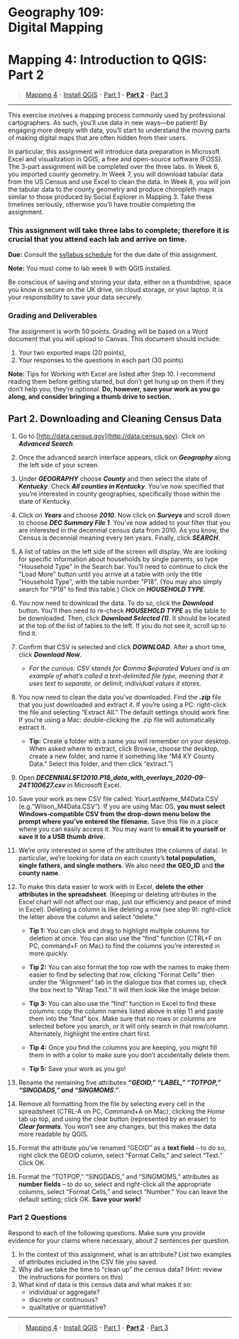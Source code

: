 # Geography 109:<br>Digital Mapping

# Mapping 4: Introduction to QGIS: Part 2

> [Mapping 4](../README.md) - [Install QGIS](../Install_QGIS/M4_Install_QGIS.md) - [Part 1](../Part_1/M4_Part_1.md) - [**Part 2**](M4_Part_2.md) - [Part 3](../Part_3/M4_Part_3.md)

___

This exercise involves a mapping process commonly used by professional cartographers. As such, you’ll use data in new ways—be patient! By engaging more deeply with data, you’ll start to understand the moving parts of making digital maps that are often hidden from their users.

In particular, this assignment will introduce data preparation in Microsoft Excel and visualization in QGIS, a free and open-source software (FOSS). The 3-part assignment will be completed over the three labs. In Week 6, you imported county geometry. In Week 7, you will download tabular data from the US Census and use Excel to clean the data. In Week 8, you will join the tabular data to the county geometry and produce choropleth maps similar to those produced by Social Explorer in Mapping 3. Take these timelines seriously, otherwise you’ll have trouble completing the assignment. 

### This assignment will take three labs to complete; therefore it is crucial that you attend each lab and arrive on time.

**Due:** Consult the [syllabus schedule](../../syllabus.md#viii-schedule) for the due date of this assignment.

**Note:** You must come to lab week 6 with QGIS installed.

Be conscious of saving and storing your data, either on a thumbdrive, space you know is secure on the UK drive, on cloud storage, or your laptop. It is your responsibility to save your data securely.

### Grading and Deliverables 

The assignment is worth 50 points. Grading will be based on a Word document that you will upload to Canvas. This document should include:

1.  Your two exported maps (20 points),
2.  Your responses to the questions in each part (30 points)

**Note:** Tips for Working with Excel are listed after Step 10. I recommend reading them before getting started, but don’t get hung up on them if they don’t help you; they’re optional. **Do, however, save your work as you go along, and consider bringing a thumb drive to section.**

## Part 2. Downloading and Cleaning Census Data

1. Go to [http://data.census.gov](http://data.census.gov). Click on **_Advanced Search_**.

2. Once the advanced search interface appears, click on **_Geography_** along the left side of your screen.

3. Under **_GEOGRAPHY_** choose **_County_** and then select the state of **_Kentucky_**. Check **_All counties in Kentucky_**. You’ve now specified that you’re interested in county geographies, specifically those within the state of Kentucky.

4. Click on **_Years_** and choose **_2010_**. Now click on **_Surveys_** and scroll down to choose **_DEC Summary File 1_**. You've now added to your filter that you are interested in the decennial census data from 2010. As you know, the Census is decennial meaning every ten years. Finally, click **_SEARCH_**. 

5. A list of tables on the left side of the screen will display. We are looking for specific information about households by single parents, so type "Household Type" in the Search bar. You'll need to continue to click the "Load More" button until you arrive at a table with only the title "Household Type", with the table number "P18". (You may also simply search for "P18" to find this table.) Click on **_HOUSEHOLD TYPE_**.

6. You now need to download the data. To do so, click the **_Download_** button. You'll then need to re-check **_HOUSEHOLD TYPE_** as the table to be downloaded. Then, click **_Download Selected (1)_**. It should be located at the top of the list of tables to the left. If you do not see it, scroll up to find it.

7. Confirm that CSV is selected and click **_DOWNLOAD_**. After a short time, click **_Download Now_**.

    * _For the curious: CSV stands for **C**omma **S**eparated **V**alues and is an example of what’s called a text-delimited file type, meaning that it uses text to separate, or delimit, individual values it stores._

8. You now need to clean the data you’ve downloaded. Find the **_.zip_** file that you just downloaded and extract it. If you’re using a PC: right-click the file and selecting “Extract All.” The default settings should work fine. If you’re using a Mac: double-clicking the .zip file will automatically extract it.

    * **Tip:** Create a folder with a name you will remember on your desktop. When asked where to extract, click Browse, choose the desktop, create a new folder, and name it something like “M4 KY County Data.” Select this folder, and then click “extract.”)

9. Open **_DECENNIALSF12010.P18_data_with_overlays_2020-09-24T100627.csv_** in Microsoft Excel.

10. Save your work as new CSV file called: YourLastName_M4Data.CSV (e.g.“Wilson_M4Data.CSV”). If you are using Mac OS, **you must select Windows-compatible CSV from the drop-down menu below the prompt where you’ve entered the filename.** Save this file in a place where you can easily access it. You may want to **email it to yourself or save it to a USB thumb drive.**

11. We’re only interested in some of the attributes (the columns of data). In particular, we’re looking for data on each county’s **total population, single fathers, and single mothers**. We also need **the GEO_ID** and **the county name**.

12. To make this data easier to work with in Excel, **delete the other attributes in the spreadsheet**. (Keeping or deleting attributes in the Excel chart will not affect our map, just our efficiency and peace of mind in Excel). Deleting a column is like deleting a row (see step 9): right-click the letter above the column and select “delete.”

	- **Tip 1:** You can click and drag to highlight multiple columns for deletion at once. You can also use the “find” function (CTRL+F on PC, command+F on Mac) to find the columns you’re interested in more quickly.

	- **Tip 2:** You can also format the top row with the names to make them easier to find by selecting that row, clicking “Format Cells” then under the “Alignment” tab in the dialogue box that comes up, check the box next to “Wrap Text.” It will then look like the image below:

	- **Tip 3:** You can also use the “find” function in Excel to find these columns: copy the column names listed above in step 11 and paste them into the “find” box. Make sure that no rows or columns are selected before you search, or it will only search in that row/column. Alternately, highlight the entire chart first.

	- **Tip 4:** Once you find the columns you are keeping, you might fill them in with a color to make sure you don’t accidentally delete them.

	- **Tip 5:** Save your work as you go!

13. Rename the remaining five attributes **_“GEOID,” “LABEL,” “TOTPOP,” “SINGDADS,” and “SINGMOMS.”_**.

14. Remove all formatting from the file by selecting every cell in the spreadsheet (CTRL-A on PC, Command+A on Mac), clicking the _Home_ tab up top, and using the clear button (represented by an eraser) to **_Clear formats_**. You won’t see any changes, but this makes the data more readable by QGIS.

15. Format the attribute you’ve renamed “GEOID” as a **text field** – to do so, right click the GEOID column, select “Format Cells,” and select “Text.” Click OK.

16. Format the “TOTPOP,” “SINGDADS,” and “SINGMOMS,” attributes as **number fields** – to do so, select and right-click all the appropriate columns, select "Format Cells,” and select “Number.” You can leave the default setting; click OK. **Save your work!**

### Part 2 Questions

Respond to each of the following questions. Make sure you provide evidence for your claims where necessary, about 2 sentences per question.

1. In the context of this assignment, what is an attribute? List two examples of attributes included in the CSV file you saved.
2. Why did we take the time to “clean up” the census data? (Hint: review the instructions for pointers on this)
3. What kind of data is this census data and what makes it so:
    * individual or aggregate?
    * discrete or continuous?
    * qualitative or quantitative?

___

> [Mapping 4](../README.md) - [Install QGIS](../Install_QGIS/M4_Install_QGIS.md) - [Part 1](../Part_1/M4_Part_1.md) - [**Part 2**](M4_Part_2.md) - [Part 3](../Part_3/M4_Part_3.md)

